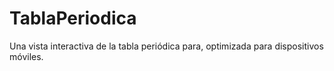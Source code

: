 # TablaPeriodica
Una vista interactiva de la tabla periódica para, optimizada para dispositivos móviles. 
